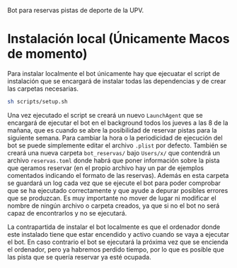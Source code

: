 Bot para reservas pistas de deporte de la UPV.

# Instalación local (Únicamente Macos de momento)

Para instalar localmente el bot únicamente hay que ejecuatar el script de instalación que se encargará de instalar todas las dependencias y de crear las carpetas necesarias.

```bash
sh scripts/setup.sh
```

Una vez ejecutado el script se creará un nuevo `LaunchAgent` que se encargará de ejecutar el bot en el background todos los jueves a las 8 de la mañana, que es cuando se abre la posibilidad de reservar pistas para la siguiente semana. Para cambiar la hora o la periodicidad de ejecución del bot se puede simplemente editar el archivo `.plist` por defecto. También se creará una nueva carpeta `bot_reservas/` bajo `Users/x/` que contendrá un archivo `reservas.toml` donde habrá que poner información sobre la pista que qeramos reservar (en el propio archivo hay un par de ejemplos comentados indicando el formato de las reservas). Además en esta carpeta se guardará un log cada vez que se ejecute el bot para poder comprobar que se ha ejecutado correctamente y que ayude a depurar posibles errores que se produzcan. Es muy importante no mover de lugar ni modificar el nombre de ningún archivo o carpeta creados, ya que si no el bot no será capaz de encontrarlos y no se ejecutará.

La contrapartida de instalar el bot localmente es que el ordenador donde este instalado tiene que estar encendido y activo cuando se vaya a ejecutar el bot. En caso contrario el bot se ejecutará la próxima vez que se encienda el ordenador, pero ya habremos perdido tiempo, por lo que es posible que las pista que se quería reservar ya esté ocupada.
